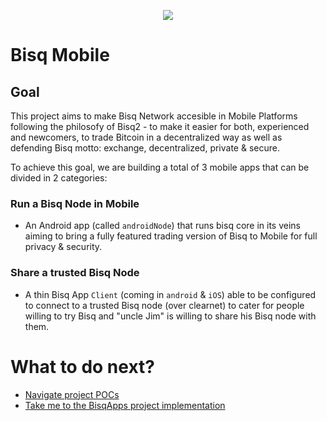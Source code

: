 <p align="center">
  <img src="https://bisq.network/images/bisq-logo.svg"/>
</p>

# Bisq Mobile

## Goal

This project aims to make Bisq Network accesible in Mobile Platforms following the philosofy of Bisq2 - to make it
easier for both, experienced and newcomers, to trade Bitcoin in a decentralized way as well as defending Bisq motto: exchange, decentralized, private & secure.

To achieve this goal, we are building a total of 3 mobile apps that can be divided in 2 categories:

### Run a Bisq Node in Mobile

 - An Android app (called `androidNode`) that runs bisq core in its veins aiming to bring a fully featured trading version of Bisq to Mobile for full privacy & security.

### Share a trusted Bisq Node

 - A thin Bisq App `Client` (coming in `android` & `iOS`) able to be configured to connect to a trusted Bisq node (over clearnet) to cater for people willing to try Bisq and "uncle Jim" is willing to share his Bisq node with them.

# What to do next?


 - [Navigate project POCs](./pocs)
 - [Take me to the BisqApps project implementation](bisqapps/README.md)